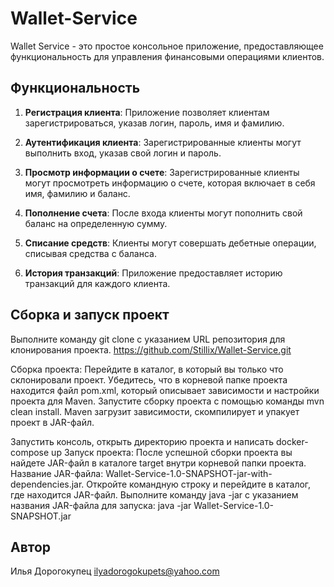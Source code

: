 # Wallet-Service

Wallet Service - это простое консольное приложение, предоставляющее функциональность для управления финансовыми операциями клиентов.

## Функциональность

1. **Регистрация клиента**: Приложение позволяет клиентам зарегистрироваться, указав логин, пароль, имя и фамилию.

2. **Аутентификация клиента**: Зарегистрированные клиенты могут выполнить вход, указав свой логин и пароль.

4.  **Просмотр информации о счете**: Зарегистрированные клиенты могут просмотреть информацию о счете, которая включает в себя имя, фамилию и баланс.

5. **Пополнение счета**: После входа клиенты могут пополнить свой баланс на определенную сумму.

6. **Списание средств**: Клиенты могут совершать дебетные операции, списывая средства с баланса.

7. **История транзакций**: Приложение предоставляет историю транзакций для каждого клиента.

## Сборка и запуск проект

Выполните команду git clone с указанием URL репозитория для клонирования проекта.
https://github.com/Stillix/Wallet-Service.git

Сборка проекта:
Перейдите в каталог, в который вы только что склонировали проект.
Убедитесь, что в корневой папке проекта находится файл pom.xml, который описывает зависимости и настройки проекта для Maven.
Запустите сборку проекта с помощью команды mvn clean install. Maven загрузит зависимости, скомпилирует и упакует проект в JAR-файл.

Запустить консоль, открыть директорию проекта и написать docker-compose up
Запуск проекта:
После успешной сборки проекта вы найдете JAR-файл в каталоге target внутри корневой папки проекта. Название JAR-файла: Wallet-Service-1.0-SNAPSHOT-jar-with-dependencies.jar.
Откройте командную строку и перейдите в каталог, где находится JAR-файл.
Выполните команду java -jar с указанием названия JAR-файла для запуска:
   java -jar Wallet-Service-1.0-SNAPSHOT.jar

## Автор
Илья Дорогокупец
ilyadorogokupets@yahoo.com
